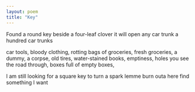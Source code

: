 ```yaml
---
layout: poem
title: "Key"
---
```


Found a round key
beside a four-leaf clover
it will open any car trunk
a hundred car trunks

car tools,  bloody clothing,
rotting bags of groceries,
fresh groceries, a dummy,
a corpse, old tires,
water-stained books, emptiness,
holes you see the road through,
boxes full of empty boxes,

I am still looking
for a square key
to turn a spark
lemme burn outa here
find something I want
